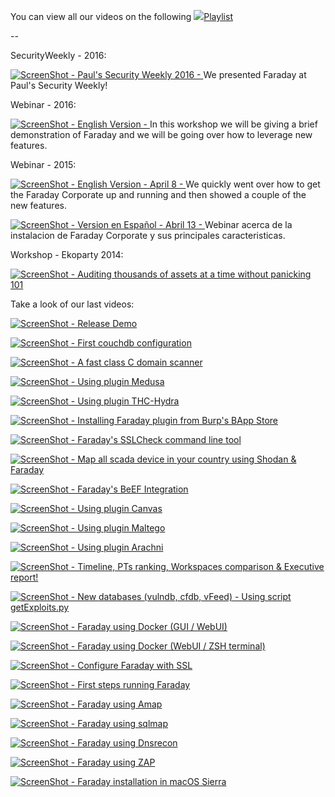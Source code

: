 You can view all our videos on the following ![](https://www.queeky.com/sites/default/files/images/YouTube-icon-full_color_0.thumbnail.png)[Playlist](https://www.youtube.com/playlist?list=PLVnFEI9HluLqEAhjFPFTjEFxTzYXlcrle)

--

SecurityWeekly - 2016:

[![ScreenShot](https://raw.github.com/wiki/infobyte/faraday/images/youtube.png) - Paul's Security Weekly 2016 - ](http://bit.ly/2bfkuii) We presented Faraday at Paul's Security Weekly! 

Webinar - 2016:

[![ScreenShot](https://raw.github.com/wiki/infobyte/faraday/images/youtube.png) - English Version - ](http://bit.ly/2bgxL9Q) In this workshop we will be giving a brief demonstration of Faraday and we will be going over how to leverage new features.

Webinar - 2015:

[![ScreenShot](https://raw.github.com/wiki/infobyte/faraday/images/youtube.png) - English Version - April 8 - ](http://buff.ly/1E6FLWJ) We quickly went over how to get the Faraday Corporate up and running and then showed a couple of the new features.
  
[![ScreenShot](https://raw.github.com/wiki/infobyte/faraday/images/youtube.png) - Version en Español - Abril 13 - ](http://buff.ly/1FCQAfz) Webinar acerca de la instalacion de Faraday Corporate y sus principales caracteristicas.

Workshop - Ekoparty 2014:

[![ScreenShot](https://raw.github.com/wiki/infobyte/faraday/images/youtube.png) - Auditing thousands of assets at a time without panicking 101](https://bit.ly/1AOihAM)

Take a look of our last videos:

[![ScreenShot](https://raw.github.com/wiki/infobyte/faraday/images/youtube.png) - Release Demo](https://bitly.com/1gaHSyu)

[![ScreenShot](https://raw.github.com/wiki/infobyte/faraday/images/youtube.png) - First couchdb configuration ](https://bit.ly/SkwwwV)

[![ScreenShot](https://raw.github.com/wiki/infobyte/faraday/images/youtube.png) - A fast class C domain scanner ](https://bit.ly/U16Gzt)

[![ScreenShot](https://raw.github.com/wiki/infobyte/faraday/images/youtube.png) - Using plugin Medusa ](https://bit.ly/1nIlwIc)

[![ScreenShot](https://raw.github.com/wiki/infobyte/faraday/images/youtube.png) - Using plugin THC-Hydra ](https://bit.ly/1jhYpNb)

[![ScreenShot](https://raw.github.com/wiki/infobyte/faraday/images/youtube.png) - Installing Faraday plugin from Burp's BApp Store ](https://bit.ly/1rH9EUs)

[![ScreenShot](https://raw.github.com/wiki/infobyte/faraday/images/youtube.png) - Faraday's SSLCheck command line tool ](https://bit.ly/1vko7Xj)

[![ScreenShot](https://raw.github.com/wiki/infobyte/faraday/images/youtube.png) - Map all scada device in your country using Shodan & Faraday ](https://bit.ly/1BLkLkn)

[![ScreenShot](https://raw.github.com/wiki/infobyte/faraday/images/youtube.png) - Faraday's BeEF Integration ](https://bit.ly/1RUWuSB)

[![ScreenShot](https://raw.github.com/wiki/infobyte/faraday/images/youtube.png) - Using plugin Canvas ](http://bit.ly/1S7f2iI)

[![ScreenShot](https://raw.github.com/wiki/infobyte/faraday/images/youtube.png) - Using plugin Maltego ](https://bit.ly/1nwQ8gP)

[![ScreenShot](https://raw.github.com/wiki/infobyte/faraday/images/youtube.png) - Using plugin Arachni ](https://bit.ly/1Tlx56u)

[![ScreenShot](https://raw.github.com/wiki/infobyte/faraday/images/youtube.png) - Timeline, PTs ranking, Workspaces comparison & Executive report! ](http://bit.ly/2cyf6Zc)

[![ScreenShot](https://raw.github.com/wiki/infobyte/faraday/images/youtube.png) -  New databases (vulndb, cfdb, vFeed) - Using script getExploits.py ](http://bit.ly/23vvyko)

[![ScreenShot](https://raw.github.com/wiki/infobyte/faraday/images/youtube.png) -  Faraday using Docker (GUI / WebUI) ](http://bit.ly/2ceE8eO)

[![ScreenShot](https://raw.github.com/wiki/infobyte/faraday/images/youtube.png) -  Faraday using Docker (WebUI / ZSH terminal) ](http://bit.ly/2ca2NTw)

[![ScreenShot](https://raw.github.com/wiki/infobyte/faraday/images/youtube.png) -  Configure Faraday with SSL ](https://bit.ly/2h1cjN3)

[![ScreenShot](https://raw.github.com/wiki/infobyte/faraday/images/youtube.png) -  First steps running Faraday ](https://bit.ly/2h1b14H)

[![ScreenShot](https://raw.github.com/wiki/infobyte/faraday/images/youtube.png) -  Faraday using Amap ](https://bit.ly/2gKm4yI)

[![ScreenShot](https://raw.github.com/wiki/infobyte/faraday/images/youtube.png) -  Faraday using sqlmap ](https://bit.ly/2h08Bkm)

[![ScreenShot](https://raw.github.com/wiki/infobyte/faraday/images/youtube.png) -  Faraday using Dnsrecon ](https://bit.ly/2gwzpaY)

[![ScreenShot](https://raw.github.com/wiki/infobyte/faraday/images/youtube.png) -  Faraday using ZAP ](https://bit.ly/2gKoVI2)

[![ScreenShot](https://raw.github.com/wiki/infobyte/faraday/images/youtube.png) -  Faraday installation in macOS Sierra ](https://bit.ly/2gK8Gur)
